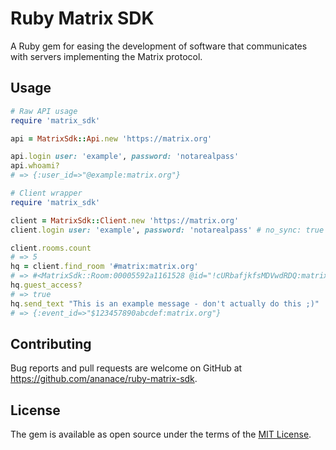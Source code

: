 # Ruby Matrix SDK

A Ruby gem for easing the development of software that communicates with servers implementing the Matrix protocol.


## Usage

```ruby
# Raw API usage
require 'matrix_sdk'

api = MatrixSdk::Api.new 'https://matrix.org'

api.login user: 'example', password: 'notarealpass'
api.whoami?
# => {:user_id=>"@example:matrix.org"}
```

```ruby
# Client wrapper
require 'matrix_sdk'

client = MatrixSdk::Client.new 'https://matrix.org'
client.login user: 'example', password: 'notarealpass' # no_sync: true

client.rooms.count
# => 5
hq = client.find_room '#matrix:matrix.org'
# => #<MatrixSdk::Room:00005592a1161528 @id="!cURbafjkfsMDVwdRDQ:matrix.org" @name="Matrix HQ" @topic="The Official Matrix HQ - please come chat here! | To support Matrix.org development: https://patreon.com/matrixdotorg | Try http://riot.im/app for a glossy web client | Looking for homeserver hosting? Check out https://upcloud.com/matrix!" @canonical_alias="#matrix:matrix.org" @aliases=["#matrix:jda.mn"] @join_rule=:public @guest_access=:can_join @event_history_limit=10>
hq.guest_access?
# => true
hq.send_text "This is an example message - don't actually do this ;)"
# => {:event_id=>"$123457890abcdef:matrix.org"}
```

## Contributing

Bug reports and pull requests are welcome on GitHub at https://github.com/ananace/ruby-matrix-sdk.


## License

The gem is available as open source under the terms of the [MIT License](http://opensource.org/licenses/MIT).

